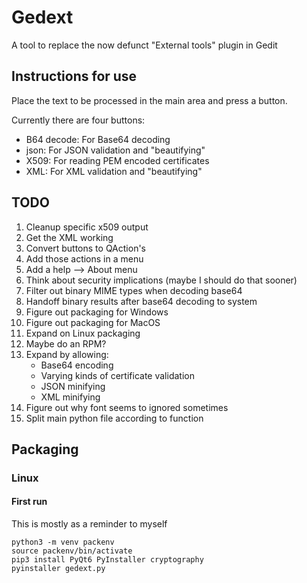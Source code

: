 # Gedext
A tool to replace the now defunct "External tools" plugin in Gedit

## Instructions for use
Place the text to be processed in the main area and press a button.

Currently there are four buttons:
* B64 decode: For Base64 decoding
* json: For JSON validation and "beautifying"
* X509: For reading PEM encoded certificates
* XML: For XML validation and "beautifying"

## TODO
1. Cleanup specific x509 output
2. Get the XML working
3. Convert buttons to QAction's
4. Add those actions in a menu
5. Add a help --> About menu
6. Think about security implications (maybe I should do that sooner)
7. Filter out binary MIME types when decoding base64
8. Handoff binary results after base64 decoding to system
9. Figure out packaging for Windows
10. Figure out packaging for MacOS
11. Expand on Linux packaging
12. Maybe do an RPM?
13. Expand by allowing:
    * Base64 encoding
    * Varying kinds of certificate validation
    * JSON minifying
    * XML minifying
14. Figure out why font seems to ignored sometimes
15. Split main python file according to function

## Packaging

### Linux

#### First run

This is mostly as a reminder to myself

    python3 -m venv packenv
    source packenv/bin/activate
    pip3 install PyQt6 PyInstaller cryptography
    pyinstaller gedext.py
